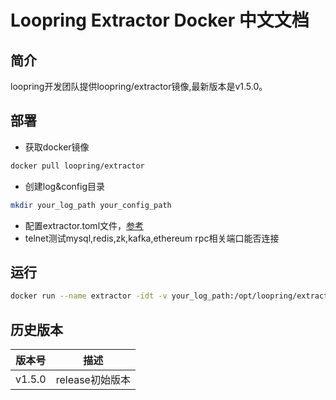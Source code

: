 # Loopring Extractor Docker 中文文档

## 简介
loopring开发团队提供loopring/extractor镜像,最新版本是v1.5.0。<br>

## 部署
* 获取docker镜像
```bash
docker pull loopring/extractor
```
* 创建log&config目录
```bash
mkdir your_log_path your_config_path
```
* 配置extractor.toml文件，[参考](https://loopring.github.io/extractor/EXTRACTOR_DOCUMENT_CN)
* telnet测试mysql,redis,zk,kafka,ethereum rpc相关端口能否连接

## 运行
```bash
docker run --name extractor -idt -v your_log_path:/opt/loopring/extractor/log -v your_config_path:/opt/loopring/extractor/config loopring/extractor:latest --config=/opt/loopring/extractor/config/extractor.toml /bin/bash
```

## 历史版本
| 版本号         | 描述         |
|--------------|------------|
| v1.5.0| release初始版本|
